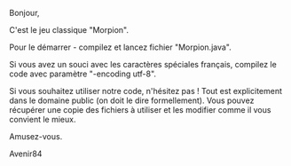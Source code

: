 Bonjour,

C'est le jeu classique "Morpion".

Pour le démarrer - compilez et lancez fichier "Morpion.java".

Si vous avez un souci avec les caractères spéciales français, compilez le code avec paramètre "-encoding utf-8".

Si vous souhaitez utiliser notre code, n'hésitez pas ! Tout est explicitement dans le domaine public (on doit le dire formellement). Vous pouvez récupérer une copie des fichiers à utiliser et les modifier comme il vous convient le mieux.


Amusez-vous.


Avenir84